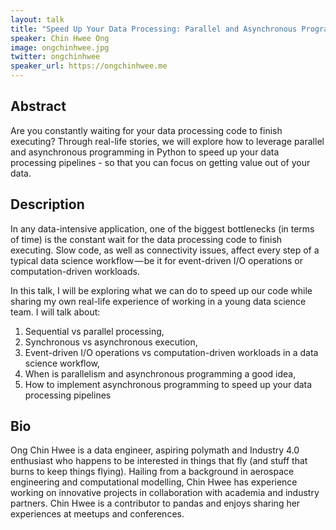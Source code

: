 ```yaml
---
layout: talk
title: "Speed Up Your Data Processing: Parallel and Asynchronous Programming in Data Science"
speaker: Chin Hwee Ong
image: ongchinhwee.jpg
twitter: ongchinhwee
speaker_url: https://ongchinhwee.me
---
```


## Abstract
Are you constantly waiting for your data processing code to finish executing? Through real-life stories, we will explore how to leverage parallel and asynchronous programming in Python to speed up your data processing pipelines - so that you can focus on getting value out of your data.

## Description
In any data-intensive application, one of the biggest bottlenecks (in terms of time) is the constant wait for the data processing code to finish executing. Slow code, as well as connectivity issues, affect every step of a typical data science workflow — be it for event-driven I/O operations or computation-driven workloads.

In this talk, I will be exploring what we can do to speed up our code while sharing my own real-life experience of working in a young data science team. I will talk about: 

1. Sequential vs parallel processing,
2. Synchronous vs asynchronous execution,
3. Event-driven I/O operations vs computation-driven workloads in a data science workflow,
4. When is parallelism and asynchronous programming a good idea,
5. How to implement asynchronous programming to speed up your data processing pipelines

## Bio
Ong Chin Hwee is a data engineer, aspiring polymath and Industry 4.0 enthusiast who happens to be interested in things that fly (and stuff that burns to keep things flying). Hailing from a background in aerospace engineering and computational modelling, Chin Hwee has experience working on innovative projects in collaboration with academia and industry partners. Chin Hwee is a contributor to pandas and enjoys sharing her experiences at meetups and conferences.

